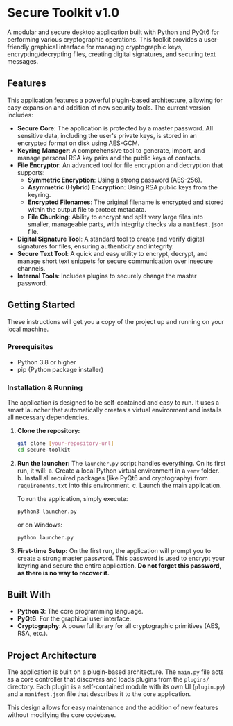 # Secure Toolkit v1.0



A modular and secure desktop application built with Python and PyQt6 for performing various cryptographic operations. This toolkit provides a user-friendly graphical interface for managing cryptographic keys, encrypting/decrypting files, creating digital signatures, and securing text messages.

## Features

This application features a powerful plugin-based architecture, allowing for easy expansion and addition of new security tools. The current version includes:

*   **Secure Core**: The application is protected by a master password. All sensitive data, including the user's private keys, is stored in an encrypted format on disk using AES-GCM.
*   **Keyring Manager**: A comprehensive tool to generate, import, and manage personal RSA key pairs and the public keys of contacts.
*   **File Encryptor**: An advanced tool for file encryption and decryption that supports:
    *   **Symmetric Encryption**: Using a strong password (AES-256).
    *   **Asymmetric (Hybrid) Encryption**: Using RSA public keys from the keyring.
    *   **Encrypted Filenames**: The original filename is encrypted and stored within the output file to protect metadata.
    *   **File Chunking**: Ability to encrypt and split very large files into smaller, manageable parts, with integrity checks via a `manifest.json` file.
*   **Digital Signature Tool**: A standard tool to create and verify digital signatures for files, ensuring authenticity and integrity.
*   **Secure Text Tool**: A quick and easy utility to encrypt, decrypt, and manage short text snippets for secure communication over insecure channels.
*   **Internal Tools**: Includes plugins to securely change the master password.

## Getting Started

These instructions will get you a copy of the project up and running on your local machine.

### Prerequisites

*   Python 3.8 or higher
*   pip (Python package installer)

### Installation & Running

The application is designed to be self-contained and easy to run. It uses a smart launcher that automatically creates a virtual environment and installs all necessary dependencies.

1.  **Clone the repository:**
    ```bash
    git clone [your-repository-url]
    cd secure-toolkit
    ```

2.  **Run the launcher:**
    The `launcher.py` script handles everything. On its first run, it will:
    a. Create a local Python virtual environment in a `venv` folder.
    b. Install all required packages (like PyQt6 and cryptography) from `requirements.txt` into this environment.
    c. Launch the main application.

    To run the application, simply execute:
    ```bash
    python3 launcher.py
    ```
    or on Windows:
    ```bash
    python launcher.py
    ```

3.  **First-time Setup:**
    On the first run, the application will prompt you to create a strong master password. This password is used to encrypt your keyring and secure the entire application. **Do not forget this password, as there is no way to recover it.**

## Built With

*   **Python 3**: The core programming language.
*   **PyQt6**: For the graphical user interface.
*   **Cryptography**: A powerful library for all cryptographic primitives (AES, RSA, etc.).

## Project Architecture

The application is built on a plugin-based architecture. The `main.py` file acts as a core controller that discovers and loads plugins from the `plugins/` directory. Each plugin is a self-contained module with its own UI (`plugin.py`) and a `manifest.json` file that describes it to the core application.

This design allows for easy maintenance and the addition of new features without modifying the core codebase.

